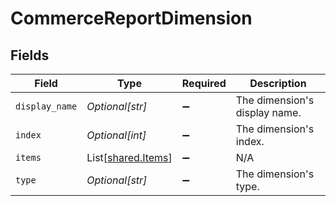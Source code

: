 # CommerceReportDimension


## Fields

| Field                                              | Type                                               | Required                                           | Description                                        |
| -------------------------------------------------- | -------------------------------------------------- | -------------------------------------------------- | -------------------------------------------------- |
| `display_name`                                     | *Optional[str]*                                    | :heavy_minus_sign:                                 | The dimension's display name.                      |
| `index`                                            | *Optional[int]*                                    | :heavy_minus_sign:                                 | The dimension's index.                             |
| `items`                                            | List[[shared.Items](../../models/shared/items.md)] | :heavy_minus_sign:                                 | N/A                                                |
| `type`                                             | *Optional[str]*                                    | :heavy_minus_sign:                                 | The dimension's type.                              |